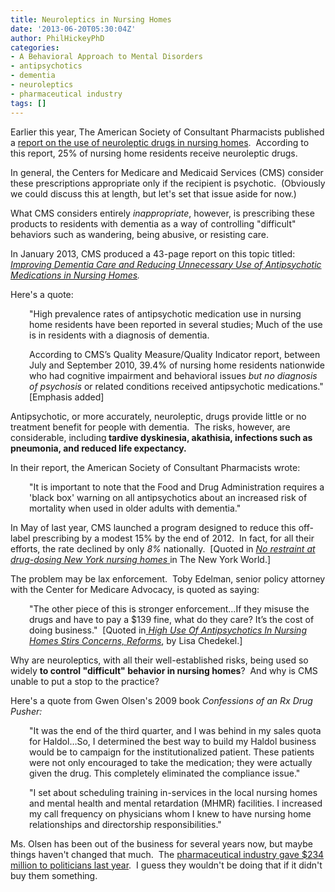 ```yaml
---
title: Neuroleptics in Nursing Homes
date: '2013-06-20T05:30:04Z'
author: PhilHickeyPhD
categories:
- A Behavioral Approach to Mental Disorders
- antipsychotics
- dementia
- neuroleptics
- pharmaceutical industry
tags: []
---
```


Earlier this year, The American Society of Consultant Pharmacists published a <a href="https://www.ascp.com/articles/antipsychotic-medication-use-nursing-facility-residents">report on the use of neuroleptic drugs in nursing homes</a>.  According to this report, 25% of nursing home residents receive neuroleptic drugs.

In general, the Centers for Medicare and Medicaid Services (CMS) consider these prescriptions appropriate only if the recipient is psychotic.  (Obviously we could discuss this at length, but let's set that issue aside for now.)

What CMS considers entirely <i>inappropriate</i>, however, is prescribing these products to residents with dementia as a way of controlling "difficult" behaviors such as wandering, being abusive, or resisting care.

In January 2013, CMS produced a 43-page report on this topic titled: <i><a href="http://www.cms.gov/Outreach-and-Education/Outreach/NPC/Downloads/2013-01-31-Dementia-Care-presentation.pdf">Improving Dementia Care and Reducing Unnecessary Use of Antipsychotic Medications in Nursing Homes</a>.</i>

Here's a quote:
<p style="padding-left: 30px;">"High prevalence rates of antipsychotic medication use in nursing home residents have been reported in several studies; Much of the use is in residents with a diagnosis of dementia.</p>
<p style="padding-left: 30px;">According to CMS’s Quality Measure/Quality Indicator report, between July and September 2010, 39.4% of nursing home residents nationwide who had cognitive impairment and behavioral issues <i>but no diagnosis of psychosis</i> or related conditions received antipsychotic medications." [Emphasis added]</p>
Antipsychotic, or more accurately, neuroleptic, drugs provide little or no treatment benefit for people with dementia.  The risks, however, are considerable, including<strong> tardive dyskinesia, akathisia, infections such as pneumonia, and reduced life expectancy.</strong>

In their report, the American Society of Consultant Pharmacists wrote:
<p style="padding-left: 30px;">"It is important to note that the Food and Drug Administration requires a 'black box' warning on all antipsychotics about an increased risk of mortality when used in older adults with dementia."</p>
In May of last year, CMS launched a program designed to reduce this off-label prescribing by a modest 15% by the end of 2012.  In fact, for all their efforts, the rate declined by only <i>8%</i> nationally.  [Quoted in <a href="http://www.thenewyorkworld.com/2013/05/23/nursing-homes/"><i>No restraint at drug-dosing New York nursing homes</i> </a>in The New York World.]

The problem may be lax enforcement.  Toby Edelman, senior policy attorney with the Center for Medicare Advocacy, is quoted as saying:
<p style="padding-left: 30px;">"The other piece of this is stronger enforcement…If they misuse the drugs and have to pay a $139 fine, what do they care? It’s the cost of doing business."  [Quoted in<a href="http://c-hit.org/2013/01/30/high-use-of-antipsychotics-in-nursing-homes-stirs-concerns-reforms/"> <i>High Use Of Antipsychotics In Nursing Homes Stirs Concerns, Reforms</i></a>, by Lisa Chedekel.]</p>
Why are neuroleptics, with all their well-established risks, being used so widely <strong>to control "difficult" behavior in nursing homes</strong>?  And why is CMS unable to put a stop to the practice?

Here's a quote from Gwen Olsen's 2009 book <i>Confessions of an Rx Drug Pusher:</i>
<p style="padding-left: 30px;">"It was the end of the third quarter, and I was behind in my sales quota for Haldol…So, I determined the best way to build my Haldol business would be to campaign for the institutionalized patient. These patients were not only encouraged to take the medication; they were actually given the drug. This completely eliminated the compliance issue."</p>
<p style="padding-left: 30px;">"I set about scheduling training in-services in the local nursing homes and mental health and mental retardation (MHMR) facilities. I increased my call frequency on physicians whom I knew to have nursing home relationships and directorship responsibilities."</p>
Ms. Olsen has been out of the business for several years now, but maybe things haven't changed that much.  The <a href="http://www.opensecrets.org/lobby/top.php?showYear=2012&amp;indexType=i">pharmaceutical industry gave $234 million to politicians last year</a>.  I guess they wouldn't be doing that if it didn't buy them something.

&nbsp;